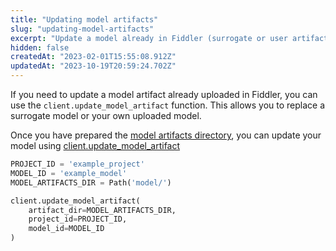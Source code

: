 ```yaml
---
title: "Updating model artifacts"
slug: "updating-model-artifacts"
excerpt: "Update a model already in Fiddler (surrogate or user artifact model)"
hidden: false
createdAt: "2023-02-01T15:55:08.912Z"
updatedAt: "2023-10-19T20:59:24.702Z"
---
```

If you need to update a model artifact already uploaded in Fiddler, you can use the `client.update_model_artifact` function. This allows you to replace a surrogate model or your own uploaded model.

Once you have prepared the [model artifacts directory](doc:artifacts-and-surrogates), you can update your model using [client.update_model_artifact](ref:clientupdate_model_artifact)

```python
PROJECT_ID = 'example_project'
MODEL_ID = 'example_model'
MODEL_ARTIFACTS_DIR = Path('model/')

client.update_model_artifact(
    artifact_dir=MODEL_ARTIFACTS_DIR,
    project_id=PROJECT_ID,
    model_id=MODEL_ID
)
```